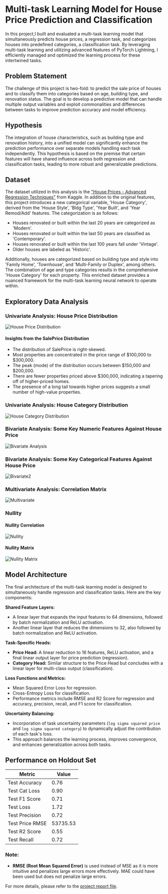 # Multi-task Learning Model for House Price Prediction and Classification

In this project,I built and evaluated a multi-task learning model that simultaneously predicts house prices, a regression task, and categorizes houses into predefined categories, a classification task. By leveraging multi-task learning and utilizing advanced features of PyTorch Lightning, I efficiently managed and optimized the learning process for these intertwined tasks.

## Problem Statement
The challenge of this project is two-fold: to predict the sale price of houses and to classify them into categories based on age, building type, and renovation status. The goal is to develop a predictive model that can handle multiple output variables and exploit commonalities and differences between tasks to improve prediction accuracy and model efficiency.

## Hypothesis
The integration of house characteristics, such as building type and renovation history, into a unified model can significantly enhance the prediction performance over separate models handling each task independently. This hypothesis is based on the premise that certain features will have shared influence across both regression and classification tasks, leading to more robust and generalizable predictions.

## Dataset
The dataset utilized in this analysis is the ["House Prices - Advanced Regression Techniques"](https://www.kaggle.com/c/house-prices-advanced-regression-techniques/data) from Kaggle. In addition to the original features, this project introduces a new categorical variable, 'House Category', derived from the 'House Style', 'Bldg Type', 'Year Built', and 'Year Remod/Add' features. The categorization is as follows:

- Houses renovated or built within the last 20 years are categorized as 'Modern'.
- Houses renovated or built within the last 50 years are classified as 'Contemporary'.
- Houses renovated or built within the last 100 years fall under 'Vintage'.
- Older houses are labeled as 'Historic'.

Additionally, houses are categorized based on building type and style into 'Family Home', 'Townhouse', and 'Multi-Family or Duplex', among others. The combination of age and type categories results in the comprehensive 'House Category' for each property. This enriched dataset provides a nuanced framework for the multi-task learning neural network to operate within.

## Exploratory Data Analysis

### Univariate Analysis: House Price Distribution 
![House Price Distribution](https://github.com/Abdul-AA/Multitask-Learning-House-Price-and-Category-Prediction/blob/5b9d8f4f805194cb869fb55827aa9d6428f318d6/Plots/House%20price.png)
#### Insights from the SalePrice Distribution

- The distribution of SalePrice is right-skewed.
- Most properties are concentrated in the price range of \$100,000 to \$300,000.
- The peak (mode) of the distribution occurs between \$150,000 and \$200,000.
- There are fewer properties priced above \$300,000, indicating a tapering off of higher-priced homes.
- The presence of a long tail towards higher prices suggests a small number of high-value properties.


### Univariate Analysis: House Category Distribution
![House Category Distribution](https://github.com/Abdul-AA/Multitask-Learning-House-Price-and-Category-Prediction/blob/39bed33ccc21bd6ea500bc0d503eca5308a180c7/Plots/House%20cat.png)

### Bivariate Analysis: Some Key Numeric Features Against House Price
![Bivariate Analysis](https://github.com/Abdul-AA/Multitask-Learning-House-Price-and-Category-Prediction/blob/48d9521fae3a4ca9d36dc40a3d6f848155a9c8fc/Plots/Bivariate.png)
### Bivariate Analysis: Some Key Categorical Features Against House Price
![Bivariate2](https://github.com/Abdul-AA/Multitask-Learning-House-Price-and-Category-Prediction/blob/3e906e33cd7ea41a12b401c49a37b63b4a53df44/Plots/Bivariate2.png)
### Multivariate Analysis: Correlation Matrix
![Multivariate](https://github.com/Abdul-AA/Multitask-Learning-House-Price-and-Category-Prediction/blob/070fdfc39f3aaee3815a64f27a415e0af0e846cd/Plots/heatmap.png)


### Nullity 
#### Nullity Correlation
![Nullity](https://github.com/Abdul-AA/Multitask-Learning-House-Price-and-Category-Prediction/blob/cfd7a9ecc0d4c7dbe7fc04c611ce9c5f7e2e6392/Plots/Screen%20Shot%202024-05-25%20at%207.53.20%20AM.png)
#### Nullity Matrix
![Nullity Matrix](https://github.com/Abdul-AA/Multitask-Learning-House-Price-and-Category-Prediction/blob/924a5eabb26e18b340bddc1d969ff8aba497f47d/Plots/Screen%20Shot%202024-05-25%20at%207.53.31%20AM.png)

## Model Architecture

The final architecture of the multi-task learning model is designed to simultaneously handle regression and classification tasks. Here are the key components:

**Shared Feature Layers:**
- A linear layer that expands the input features to 64 dimensions, followed by batch normalization and ReLU activation.
- Another linear layer that reduces the dimensions to 32, also followed by batch normalization and ReLU activation.

**Task-Specific Heads:**
- **Price Head:** A linear reduction to 16 features, ReLU activation, and a final linear output layer for price prediction (regression).
- **Category Head:** Similar structure to the Price Head but concludes with a linear layer for multi-class output (classification).

**Loss Functions and Metrics:**
- Mean Squared Error Loss for regression.
- Cross-Entropy Loss for classification.
- Performance metrics include RMSE and R2 Score for regression and accuracy, precision, recall, and F1 score for classification.

**Uncertainty Balancing:**
- Incorporation of task uncertainty parameters (`log sigma squared price` and `log sigma squared category`) to dynamically adjust the contribution of each task's loss.
- This approach balances the learning process, improves convergence, and enhances generalization across both tasks.


## Performance on Holdout Set

| Metric            | Value     |
|-------------------|-----------|
| Test Accuracy     | 0.76      |
| Test Cat Loss     | 0.90      |
| Test F1 Score     | 0.71      |
| Test Loss         | 1.72      |
| Test Precision    | 0.72     |
| Test Price RMSE   | 53735.53  |
| Test R2 Score     | 0.55      |
| Test Recall       | 0.72      |

### Note:
- **RMSE (Root Mean Squared Error)** is used instead of MSE as it is more intuitive and penalizes large errors more effectively. MAE could have been used but does not penalize large errors.


For more details, please refer to the [project report file](https://github.com/Abdul-AA/Multitask-Learning-House-Price-and-Category-Prediction/blob/476991e53d2444001b4f6f9385e1e7f9a708202e/Report.pdf).
